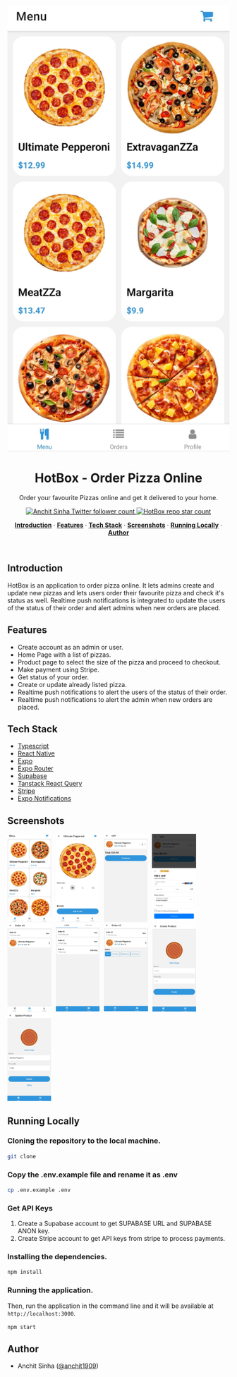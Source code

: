 <img alt="Groww Stonks - stocks/etfs broking website" src="/assets/images/1.jpg">
  <h1 align="center">HotBox - Order Pizza Online</h1>

<p align="center">
  Order your favourite Pizzas online and get it delivered to your home.
</p>

<p align="center">
  <a href="https://twitter.com/anchit1909" target="_blank">
    <img src="https://img.shields.io/twitter/follow/anchit1909?style=flat&label=anchit1909&logo=twitter&color=0bf&logoColor=fff" alt="Anchit Sinha Twitter follower count" />
  </a>
  <a href="https://github.com/Anchit1909/hotbox-food-order-react-native" target="_blank">
    <img src="https://img.shields.io/github/stars/Anchit1909/hotbox-food-order-react-native?label=Anchit1909%2FHotBox" alt="HotBox repo star count" />
  </a>
</p>

<p align="center">
  <a href="#introduction"><strong>Introduction</strong></a> ·
  <a href="#features"><strong>Features</strong></a> ·
  <a href="#tech-stack"><strong>Tech Stack</strong></a> ·
  <a href="#screenshots"><strong>Screenshots</strong></a> ·
  <a href="#running-locally"><strong>Running Locally</strong></a> ·
  <a href="#author"><strong>Author</strong></a>
</p>
<br/>

## Introduction

HotBox is an application to order pizza online. It lets admins create and update new pizzas and lets users order their favourite pizza and check it's status as well. Realtime push notifications is integrated to update the users of the status of their order and alert admins when new orders are placed.

## Features

- Create account as an admin or user.
- Home Page with a list of pizzas.
- Product page to select the size of the pizza and proceed to checkout.
- Make payment using Stripe.
- Get status of your order.
- Create or update already listed pizza.
- Realtime push notifications to alert the users of the status of their order.
- Realtime push notifications to alert the admin when new orders are placed.

## Tech Stack

- [Typescript](https://www.typescriptlang.org/)
- [React Native](https://reactnative.dev/)
- [Expo](https://expo.dev/)
- [Expo Router](https://docs.expo.dev/router/introduction/)
- [Supabase](https://supabase.com/)
- [Tanstack React Query](https://tanstack.com/query/latest)
- [Stripe](https://stripe.com/)
- [Expo Notifications](https://docs.expo.dev/push-notifications/overview/)

## Screenshots

<div style="display: flex; flex-wrap: wrap;">

  <div style="flex: 0 0 auto; margin-right: 10px;">
    <img src="/assets/images/1.jpg" alt="Image 1" style="max-width: 200px; max-height: 200px;" />
  </div>

  <div style="flex: 0 0 auto; margin-right: 10px;">
    <img alt="Company Details Page" src="/assets/images/2.jpg" style="max-width: 200px; max-height: 200px;">
  </div>

  <div style="flex: 0 0 auto; margin-right: 10px;">
    <img alt="Line Chart" src="/assets/images/3.jpg" style="max-width: 200px; max-height: 200px;">
  </div>

  <div style="flex: 0 0 auto; margin-right: 10px;">
    <img alt="Area Chart" src="/assets/images/4.jpg" style="max-width: 200px; max-height: 200px;">
  </div>

  <div style="flex: 0 0 auto; margin-right: 10px;">
    <img alt="Search Functionality" src="/assets/images/5.jpg" style="max-width: 200px; max-height: 200px;">
  </div>

  <div style="flex: 0 0 auto; margin-right: 10px;">
    <img alt="Search Functionality" src="/assets/images/6.jpg" style="max-width: 200px; max-height: 200px;">
  </div>

  <div style="flex: 0 0 auto; margin-right: 10px;">
    <img alt="Search Functionality" src="/assets/images/7.jpg" style="max-width: 200px; max-height: 200px;">
  </div>

  <div style="flex: 0 0 auto; margin-right: 10px;">
    <img alt="Search Functionality" src="/assets/images/8.jpg" style="max-width: 200px; max-height: 200px;">
  </div>

  <div style="flex: 0 0 auto; margin-right: 10px;">
    <img alt="Search Functionality" src="/assets/images/9.jpg" style="max-width: 200px; max-height: 200px;">
  </div>

</div>

## Running Locally

### Cloning the repository to the local machine.

```bash
git clone
```

### Copy the .env.example file and rename it as .env

```bash
cp .env.example .env
```

### Get API Keys

1. Create a Supabase account to get SUPABASE URL and SUPABASE ANON key.
2. Create Stripe account to get API keys from stripe to process payments.

### Installing the dependencies.

```bash
npm install
```

### Running the application.

Then, run the application in the command line and it will be available at `http://localhost:3000`.

```bash
npm start
```

## Author

- Anchit Sinha ([@anchit1909](https://twitter.com/anchit1909))
